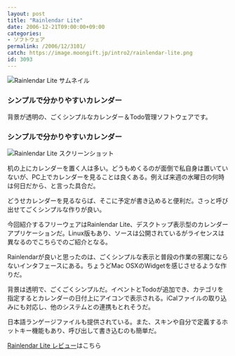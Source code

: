 ```yaml
---
layout: post
title: "Rainlendar Lite"
date: 2006-12-21T09:00:00+09:00
categories:
- ソフトウェア
permalink: /2006/12/3101/
catch: https://image.moongift.jp/intro2/rainlendar-lite.png
id: 3093
---
```

 ![Rainlendar Lite サムネイル](https://image.moongift.jp/intro2/rainlendar-lite.t.png "Rainlendar Lite サムネイル")
  

### シンプルで分かりやすいカレンダー
  
背景が透明の、ごくシンプルなカレンダー＆Todo管理ソフトウェアです。  
<!--more-->  

### シンプルで分かりやすいカレンダー
  

![Rainlendar Lite スクリーンショット](https://image.moongift.jp/intro2/rainlendar-lite.png "Rainlendar Lite スクリーンショット")

  

机の上にカレンダーを置く人は多い。どうもめくるのが面倒で私自身は置いていないが、PC上でカレンダーを見ることは良くある。例えば来週の水曜日の何時は何日だから、と言った具合だ。

  

どうせカレンダーを見るならば、そこに予定が書き込めると便利だ。さっと呼び出せてごくシンプルな作りが良い。

  

今回紹介するフリーウェアはRainlendar Lite、デスクトップ表示型のカレンダーアプリケーションだ。Linux版もあり、ソースは公開されているがライセンスは異なるのでこちらでのご紹介となる。

  

Rainlendarが良いと思ったのは、ごくシンプルな表示と普段の作業の邪魔にならないインタフェースにある。ちょうどMac OSXのWidgetを感じさせるような作りだ。

  

背景は透明で、ごくごくシンプルだ。イベントとTodoが追加でき、カテゴリを指定するとカレンダーの日付上にアイコンで表示される。iCalファイルの取り込みにも対応し、他のシステムとの連携もとれそうだ。

  

日本語ランゲージファイルも提供されている。また、スキンや自分で定義するホットキー機能もあり、呼び出して書き込むのも簡単だ。

  

[Rainlendar Lite レビュー](http://fw.moongift.jp/review/i-3105.html)はこちら

